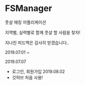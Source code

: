 # FSManager
풋살 매칭 어플리케이션

지역별, 실력별로 함께 풋살 할 사람을 찾자!

지나친 피드백은 감사히 받겠습니다..

2019.07.01 ~ 

2019.07.07
- 로그인, 회원가입
2019.08.02
- 깃허브 처음 사용!
